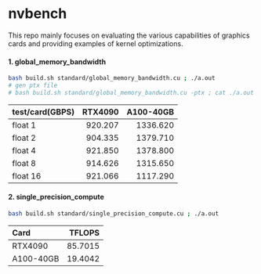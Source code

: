 # nvbench

This repo mainly focuses on evaluating the various capabilities of graphics cards and providing examples of kernel optimizations.

#### 1. global_memory_bandwidth

```bash
bash build.sh standard/global_memory_bandwidth.cu ; ./a.out
# gen ptx file
# bash build.sh standard/global_memory_bandwidth.cu -ptx ; cat ./a.out
```

| test/card(GBPS) | RTX4090  | A100-40GB |
| :-------------- | --------: | -------: |
| float 1 |  920.207  | 1336.620 |
| float 2 | 904.335 | 1379.710 |
| float 4 | 921.850 | 1378.800 |
| float 8 | 914.626 | 1315.650 |
| float 16 | 921.066 | 1117.290 |

#### 2. single_precision_compute

```bash
bash build.sh standard/single_precision_compute.cu ; ./a.out
```

| Card | TFLOPS |
| :-------------- | --------: |
| RTX4090 |  85.7015  |
| A100-40GB | 19.4042 |

